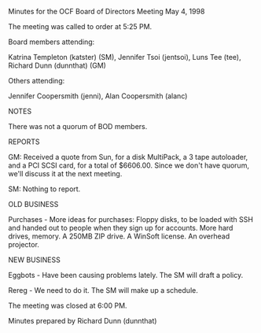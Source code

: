 Minutes for the OCF Board of Directors Meeting
May 4, 1998

The meeting was called to order at 5:25 PM.

Board members attending:

Katrina Templeton (katster) (SM), Jennifer Tsoi (jentsoi),
Luns Tee (tee), Richard Dunn (dunnthat) (GM)

Others attending:

Jennifer Coopersmith (jenni), Alan Coopersmith (alanc)

NOTES

There was not a quorum of BOD members.

REPORTS

GM:  Received a quote from Sun, for a disk MultiPack,
     a 3 tape autoloader, and a PCI SCSI card, for
     a total of $6606.00.  Since we don't have quorum,
     we'll discuss it at the next meeting.

SM:  Nothing to report.


OLD BUSINESS

Purchases - More ideas for purchases:  Floppy disks,
to be loaded with SSH and handed out to people when
they sign up for accounts.  More hard drives, memory.
A 250MB ZIP drive.  A WinSoft license.  An overhead
projector.


NEW BUSINESS

Eggbots - Have been causing problems lately.  The SM
will draft a policy.

Rereg - We need to do it.  The SM will make up a
schedule.


The meeting was closed at 6:00 PM.

Minutes prepared by Richard Dunn (dunnthat)

